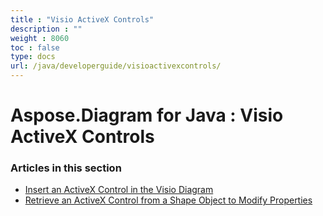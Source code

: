 ```yaml
---
title : "Visio ActiveX Controls" 
description : "" 
weight : 8060 
toc : false
type: docs
url: /java/developerguide/visioactivexcontrols/
---
```


# Aspose.Diagram for Java : Visio ActiveX Controls


### Articles in this section

*    [Insert an ActiveX Control in the Visio Diagram](https://docs2.aspose.com/diagram/java/developerguide/visioactivexcontrols/insert+an+activex+control+in+the+visio+diagram/)    
*    [Retrieve an ActiveX Control from a Shape Object to Modify Properties](https://docs2.aspose.com/diagram/java/developerguide/visioactivexcontrols/retrieve+an+activex+control+from+a+shape+object+to+modify+properties/)    

           

